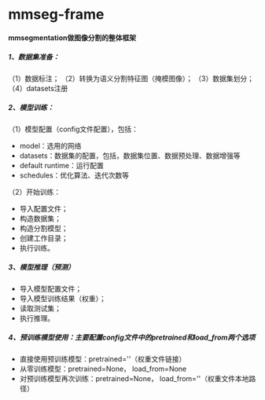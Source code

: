 # mmseg-frame

#### mmsegmentation做图像分割的整体框架
##### 1、数据集准备：
（1）数据标注；
（2）转换为语义分割特征图（掩模图像）；
（3）数据集划分；
（4）datasets注册

##### 2、模型训练：
（1）模型配置（config文件配置），包括：
* model：选用的网络
* datasets：数据集的配置，包括，数据集位置、数据预处理、数据增强等
* default runtime：运行配置
* schedules：优化算法、迭代次数等

（2）开始训练：
* 导入配置文件；
* 构造数据集；
* 构造分割模型；
* 创建工作目录；
* 执行训练。

##### 3、模型推理（预测）
* 导入模型配置文件；
* 导入模型训练结果（权重）；
* 读取测试集；
* 执行推理。

##### 4、预训练模型使用：主要配置config文件中的pretrained和load_from两个选项
* 直接使用预训练模型：pretrained=''（权重文件链接）
* 从零训练模型：pretrained=None， load_from=None
* 对预训练模型再次训练：pretrained=None， load_from=''（权重文件本地路径）
